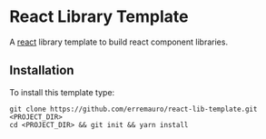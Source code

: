 # React Library Template

A [react]() library template to build react component libraries.

## Installation

To install this template type:

    git clone https://github.com/erremauro/react-lib-template.git <PROJECT_DIR>
    cd <PROJECT_DIR> && git init && yarn install


